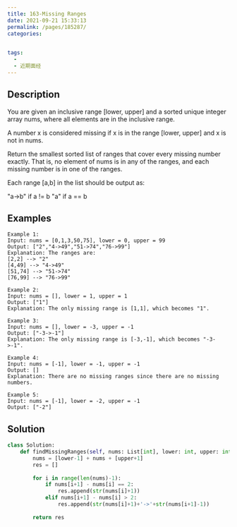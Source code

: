 ```yaml
---
title: 163-Missing Ranges
date: 2021-09-21 15:33:13
permalink: /pages/185287/
categories:
  

tags:
  - 
  - 近期面经
---
```

## Description
You are given an inclusive range [lower, upper] and a sorted unique integer array nums, where all elements are in the inclusive range.

A number x is considered missing if x is in the range [lower, upper] and x is not in nums.

Return the smallest sorted list of ranges that cover every missing number exactly. That is, no element of nums is in any of the ranges, and each missing number is in one of the ranges.

Each range [a,b] in the list should be output as:

"a->b" if a != b
"a" if a == b
 
## Examples
```
Example 1:
Input: nums = [0,1,3,50,75], lower = 0, upper = 99
Output: ["2","4->49","51->74","76->99"]
Explanation: The ranges are:
[2,2] --> "2"
[4,49] --> "4->49"
[51,74] --> "51->74"
[76,99] --> "76->99"

Example 2:
Input: nums = [], lower = 1, upper = 1
Output: ["1"]
Explanation: The only missing range is [1,1], which becomes "1".

Example 3:
Input: nums = [], lower = -3, upper = -1
Output: ["-3->-1"]
Explanation: The only missing range is [-3,-1], which becomes "-3->-1".

Example 4:
Input: nums = [-1], lower = -1, upper = -1
Output: []
Explanation: There are no missing ranges since there are no missing numbers.

Example 5:
Input: nums = [-1], lower = -2, upper = -1
Output: ["-2"]
```
## Solution
```python
class Solution:
    def findMissingRanges(self, nums: List[int], lower: int, upper: int) -> List[str]:
        nums = [lower-1] + nums + [upper+1]
        res = []
        
        for i in range(len(nums)-1):
            if nums[i+1] - nums[i] == 2:
                res.append(str(nums[i]+1))
            elif nums[i+1] - nums[i] > 2:
                res.append(str(nums[i]+1)+'->'+str(nums[i+1]-1))
        
        return res
```